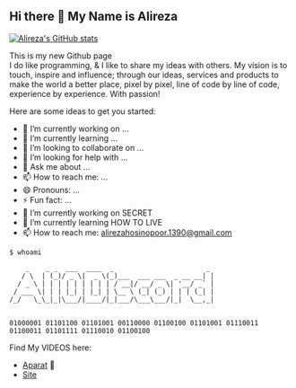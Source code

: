 ## Hi there 👋 My Name is Alireza

[![Alireza's GitHub stats](https://github-readme-stats.vercel.app/api?username=ali0discord&theme=ayu-mirage)](https://github.com/ali0discord/)

This is my new Github page  
I do like programming, & I like to share my ideas with others. My vision is to touch, inspire and influence; through our ideas, services and products to make the world a better place, pixel by pixel, line of code by line of code, experience by experience. With passion!   

<!--
**ali0discord/ali0discord** is a ✨ _special_ ✨ repository because its `README.md` (this file) appears on your GitHub profile.
-->
Here are some ideas to get you started:

- 🔭 I’m currently working on ...
- 🌱 I’m currently learning ...
- 👯 I’m looking to collaborate on ...
- 🤔 I’m looking for help with ...
- 💬 Ask me about ...
- 📫 How to reach me: ...
- 😄 Pronouns: ...
- ⚡ Fun fact: ...
- 🔭 I’m currently working on SECRET
- 🌱 I’m currently learning HOW TO LIVE
- 📫 How to reach me: alirezahosinopoor.1390@gmail.com


```
$ whoami
 
    _    _ _  ___  ____  _                       _ 
   / \  | (_)/ _ \|  _ \(_)___  ___ ___  _ __ __| |
  / _ \ | | | | | | | | | / __|/ __/ _ \| '__/ _` |
 / ___ \| | | |_| | |_| | \__ \ (_| (_) | | | (_| |
/_/   \_\_|_|\___/|____/|_|___/\___\___/|_|  \__,_|


01000001 01101100 01101001 00110000 01100100 01101001 01110011 01100011 01101111 01110010 01100100
```



Find My VIDEOS here:
- [Aparat](https://www.aparat.com/mihancrafte)  🎥
- [Site](https://mihancrafte.ir)
